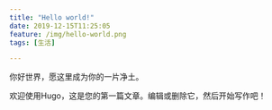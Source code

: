 ```yaml
---
title: "Hello world!"
date: 2019-12-15T11:25:05
feature: /img/hello-world.png
tags: [生活]

---
```


你好世界，愿这里成为你的一片净土。

欢迎使用Hugo，这是您的第一篇文章。编辑或删除它，然后开始写作吧！

